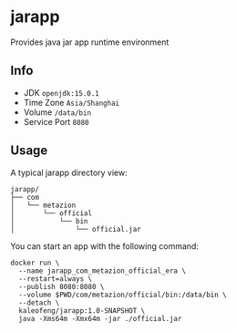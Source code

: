# jarapp

Provides java jar app runtime environment

## Info

+ JDK `openjdk:15.0.1`
+ Time Zone `Asia/Shanghai`
+ Volume `/data/bin`
+ Service Port `8080`

## Usage

A typical jarapp directory view:

```shell
jarapp/
├── com
│   └── metazion
│       └── official
│           └── bin
│               └── official.jar
```

You can start an app with the following command:

```shell
docker run \
  --name jarapp_com_metazion_official_era \
  --restart=always \
  --publish 8080:8080 \
  --volume $PWD/com/metazion/official/bin:/data/bin \
  --detach \
  kaleofeng/jarapp:1.0-SNAPSHOT \
  java -Xms64m -Xmx64m -jar ./official.jar
```
